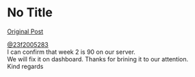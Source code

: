 # No Title

[Original Post](https://discourse.onlinedegree.iitm.ac.in/t/166816/57)

<p><a class="mention" href="/u/23f2005283">@23f2005283</a><br>
I can confirm that week 2 is 90 on our server.<br>
We will fix it on dashboard. Thanks for brining it to our attention.<br>
Kind regards</p>